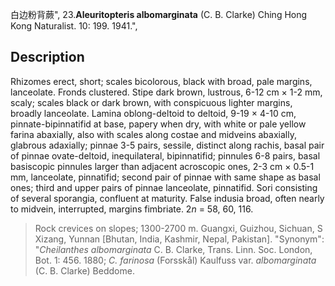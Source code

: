 白边粉背蕨",
23.**Aleuritopteris albomarginata** (C. B. Clarke) Ching Hong Kong Naturalist. 10: 199. 1941.",

## Description
Rhizomes erect, short; scales bicolorous, black with broad, pale margins, lanceolate. Fronds clustered. Stipe dark brown, lustrous, 6-12 cm × 1-2 mm, scaly; scales black or dark brown, with conspicuous lighter margins, broadly lanceolate. Lamina oblong-deltoid to deltoid, 9-19 × 4-10 cm, pinnate-bipinnatifid at base, papery when dry, with white or pale yellow farina abaxially, also with scales along costae and midveins abaxially, glabrous adaxially; pinnae 3-5 pairs, sessile, distinct along rachis, basal pair of pinnae ovate-deltoid, inequilateral, bipinnatifid; pinnules 6-8 pairs, basal basiscopic pinnules larger than adjacent acroscopic ones, 2-3 cm × 0.5-1 mm, lanceolate, pinnatifid; second pair of pinnae with same shape as basal ones; third and upper pairs of pinnae lanceolate, pinnatifid. Sori consisting of several sporangia, confluent at maturity. False indusia broad, often nearly to midvein, interrupted, margins fimbriate. 2*n* = 58, 60, 116.

> Rock crevices on slopes; 1300-2700 m. Guangxi, Guizhou, Sichuan, S Xizang, Yunnan [Bhutan, India, Kashmir, Nepal, Pakistan].
  "Synonym": "*Cheilanthes albomarginata* C. B. Clarke, Trans. Linn. Soc. London, Bot. 1: 456. 1880; *C. farinosa* (Forsskål) Kaulfuss var. *albomarginata* (C. B. Clarke) Beddome.
